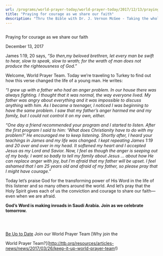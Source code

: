 ```yaml
---
url: /programs/world-prayer-today/world-prayer-today/2017/12/13/praying-for-courage-as-we-share-our-faith
title: "Praying for courage as we share our faith"
description: "Thru the Bible with Dr. J. Vernon McGee - Taking the whole Word to the whole world"
---
```







## 
 Praying for courage as we share our faith


December 13, 2017




James 1:19, 20 says, *“So then,my beloved brethren, let every man be swift to hear, slow to speak, slow to wrath; for the wrath of man does not produce the righteousness of God.”*


Welcome, World Prayer Team. Today we’re traveling to Turkey to find out how this verse changed the life of a young man. He writes:


*“I grew up with a father who had an anger problem. In our house there was always fighting. I thought that it was normal, the way everyone lived. My father was angry about everything and it was impossible to discuss anything with him. As I became a teenager, I noticed I was beginning to have the same problem. I saw that my father’s anger harmed me and my family, but I could not control it on my own, either.*


*“One day a friend recommended your program and I started to listen. After the first program I said to him: ‘What does Christianity have to do with my problem?’ He encouraged me to keep listening. Shortly after, I heard your teachings in James and my life was changed. I kept repeating James 1:19 and 20 over and over in my head. It softened my heart and I accepted Jesus as my Lord and Savior. Now, I feel as though the anger is seeping out of my body. I want so badly to tell my family about Jesus … about how He can replace anger with joy, but I’m afraid that my father will be upset. I feel ashamed that I am 25 years old and afraid of my father, so please pray that I might have courage.”*


Today let’s praise God for the transforming power of His Word in the life of this listener and so many others around the world. And let’s pray that the Holy Spirit gives each of us the conviction and courage to share our faith—even when we are afraid. 


**God’s Word is making inroads in Saudi Arabia. Join as we celebrate tomorrow.**


  

 







## 




[Be Up to Date](http://feeds.feedburner.com/WorldPrayerToday "World Prayer Today RSS Feed")
Join our World Prayer Team
[Why join the  

World Prayer Team?](http://ttb.org/resources/articles-news/news/2017/03/26/keep-it-up-world-prayer-team!)




